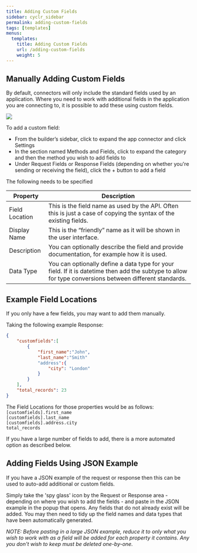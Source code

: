 ```yaml
---
title: Adding Custom Fields
sidebar: cyclr_sidebar
permalink: adding-custom-fields
tags: [templates]
menus:
  templates:
    title: Adding Custom Fields
    url: /adding-custom-fields
    weight: 5
---
```


## Manually Adding Custom Fields

By default, connectors will only include the standard fields used by an application. Where you need to work with additional fields in the application you are connecting to, it is possible to add these using custom fields.

![](./images/connector-custom-field.gif)

To add a custom field:

*   From the builder’s sidebar, click to expand the app connector and click Settings
*   In the section named Methods and Fields, click to expand the category and then the method you wish to add fields to
*   Under Request Fields or Response Fields (depending on whether you're sending or receiving the field), click the + button to add a field

The following needs to be specified

| Property | Description |
| --- | --- |
| Field Location | This is the field name as used by the API. Often this is just a case of copying the syntax of the existing fields. |
| Display Name | This is the “friendly” name as it will be shown in the user interface. |
| Description | You can optionally describe the field and provide documentation, for example how it is used. |
| Data Type | You can optionally define a data type for your field.  If it is datetime then add the subtype to allow for type conversions between different standards. |

## Example Field Locations

If you only have a few fields, you may want to add them manually.

Taking the following example Response:

```JSON
{
    "customfields":[
        {
            "first_name":"John",
            "last_name":"Smith"
            "address":{
                "city": "London"
            }
        }
    ],
    "total_records": 23
}
```

The Field Locations for those properties would be as follows:<br>
``[customfields].first_name``<br>
``[customfields].last_name``<br>
``[customfields].address.city``<br>
``total_records``

If you have a large number of fields to add, there is a more automated option as described below.

## Adding Fields Using JSON Example

If you have a JSON example of the request or response then this can be used to auto-add additional or custom fields.

Simply take the 'spy glass' icon by the Request or Response area - depending on where you wish to add the fields - and paste in the JSON example in the popup that opens.  Any fields that do not already exist will be added.  You may then need to tidy up the field names and data types that have been automatically generated.

*NOTE: Before pasting in a large JSON example, reduce it to only what you wish to work with as a field will be added for each property it contains. Any you don't wish to keep must be deleted one-by-one.*

